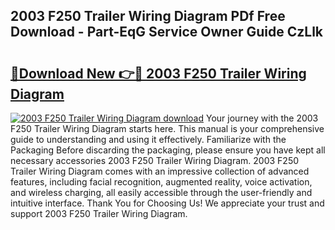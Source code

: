 ## 2003 F250 Trailer Wiring Diagram PDf Free Download - Part-EqG Service Owner Guide CzLlk

# <h2><a href="http://dfpr8w6.blite.top/?on=2003+F250+Trailer+Wiring+Diagram">🔗Download New 👉🔴 2003 F250 Trailer Wiring Diagram</a></h2>

[![2003 F250 Trailer Wiring Diagram download](https://i.imgur.com/lujVjoI.png)](http://dfpr8w6.blite.top/?on=2003+F250+Trailer+Wiring+Diagram)
Your journey with the 2003 F250 Trailer Wiring Diagram starts here. This manual is your comprehensive guide to understanding and using it effectively. Familiarize with the Packaging Before discarding the packaging, please ensure you have kept all necessary accessories 2003 F250 Trailer Wiring Diagram. 2003 F250 Trailer Wiring Diagram comes with an impressive collection of advanced features, including facial recognition, augmented reality, voice activation, and wireless charging, all easily accessible through the user-friendly and intuitive interface. Thank You for Choosing Us! We appreciate your trust and support 2003 F250 Trailer Wiring Diagram.
